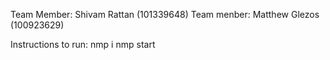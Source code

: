 Team Member: Shivam Rattan (101339648)
Team menber: Matthew Glezos (100923629)

Instructions to run:
nmp i
nmp start
